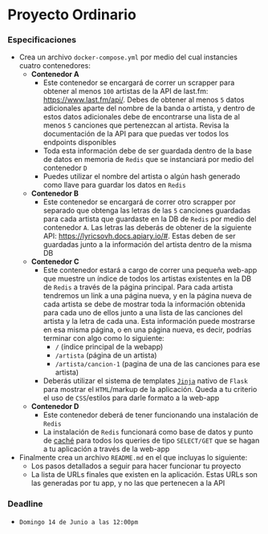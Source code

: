 # Proyecto Ordinario

### Especificaciones

* Crea un archivo `docker-compose.yml` por medio del cual instancies cuatro contenedores:
  * **Contenedor A**
    * Este contenedor se encargará de correr un scrapper para obtener al menos `100` artistas de la API de last.fm: https://www.last.fm/api/. Debes de obtener al menos `5` datos adicionales aparte del nombre de la banda o artista, y dentro de estos datos adicionales debe de encontrarse una lista de al menos `5` canciones que pertenezcan al artista. Revisa la documentación de la API para que puedas ver todos los endpoints disponibles
    * Toda esta información debe de ser guardada dentro de la base de datos en memoria de `Redis` que se instanciará por medio del contenedor `D`
    * Puedes utilizar el nombre del artista o algún hash generado como llave para guardar los datos en `Redis`
  * **Contenedor B**
    * Este contenedor se encargará de correr otro scrapper por separado que obtenga las letras de las `5` canciones guardadas para cada artista que guardaste en la DB de `Redis` por medio del contenedor `A`. Las letras las deberás de obtener de la siguiente API: https://lyricsovh.docs.apiary.io/#. Estas deben de ser guardadas junto a la información del artista dentro de la misma DB
  * **Contenedor C**
    * Este contenedor estará a cargo de correr una pequeña web-app que muestre un índice de todos los artistas existentes en la DB de `Redis` a través de la página principal. Para cada artista tendremos un link a una página nueva, y en la página nueva de cada artista se debe de mostrar toda la información obtenida para cada uno de ellos junto a una lista de las canciones del artista y la letra de cada una. Esta información puede mostrarse en esa misma página, o en una página nueva, es decir, podrías terminar con algo como lo siguiente:
      * `/` (índice principal de la webapp)
      * `/artista` (página de un artista)
      * `/artista/cancion-1` (pagina de una de las canciones para ese artista)
    * Deberás utilizar el sistema de templates [`Jinja`](https://flask.palletsprojects.com/en/1.1.x/tutorial/templates/) nativo de `Flask` para mostrar el `HTML`/markup de la aplicación. Queda a tu criterio el uso de `CSS`/estilos para darle formato a la web-app
  * **Contenedor D**
    * Este contenedor deberá de tener funcionando una instalación de `Redis`
    * La instalación de `Redis` funcionará como base de datos y punto de [caché](https://en.wikipedia.org/wiki/Cache_(computing)) para todos los queries de tipo `SELECT/GET` que se hagan a tu aplicación a través de la web-app
* Finalmente crea un archivo `README.md` en el que incluyas lo siguiente:
  * Los pasos detallados a seguir para hacer funcionar tu proyecto
  * La lista de URLs finales que existen en la aplicación. Estas URLs son las generadas por tu app, y no las que pertenecen a la API

### Deadline

* `Domingo 14 de Junio a las 12:00pm`
